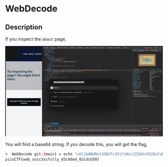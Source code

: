 # WebDecode

## Description

If you inspect the `about` page,

![about](image.png)

You will find a base64 string. If you decode this, you will get the flag,

```sh
➜  WebDecode git:(main) ✗ echo "cGljb0NURnt3ZWJfc3VjYzNzc2Z1bGx5X2QzYzBkZWRfMDJjZGNiNTl9" | base64 -d
picoCTF{web_succ3ssfully_d3c0ded_02cdcb59}
```
